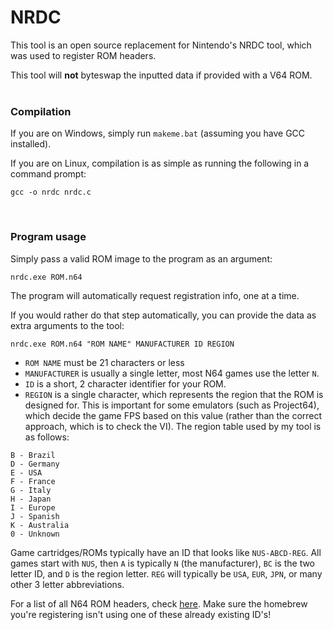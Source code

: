 # NRDC

This tool is an open source replacement for Nintendo's NRDC tool, which was used to register ROM headers.

This tool will **not** byteswap the inputted data if provided with a V64 ROM.
</br></br>

### Compilation

If you are on Windows, simply run `makeme.bat` (assuming you have GCC installed).

If you are on Linux, compilation is as simple as running the following in a command prompt:
```
gcc -o nrdc nrdc.c
```
</br>

### Program usage

Simply pass a valid ROM image to the program as an argument:

```
nrdc.exe ROM.n64
```

The program will automatically request registration info, one at a time.

If you would rather do that step automatically, you can provide the data as extra arguments to the tool:

```
nrdc.exe ROM.n64 "ROM NAME" MANUFACTURER ID REGION
```

* `ROM NAME` must be 21 characters or less
* `MANUFACTURER` is usually a single letter, most N64 games use the letter `N`.
* `ID` is a short, 2 character identifier for your ROM. 
* `REGION` is a single character, which represents the region that the ROM is designed for. This is important for some emulators (such as Project64), which decide the game FPS based on this value (rather than the correct approach, which is to check the VI). The region table used by my tool is as follows:
```
B - Brazil
D - Germany
E - USA
F - France
G - Italy
H - Japan
I - Europe
J - Spanish
K - Australia
0 - Unknown
```

Game cartridges/ROMs typically have an ID that looks like `NUS-ABCD-REG`. All games start with `NUS`, then `A` is typically `N` (the manufacturer), `BC` is the two letter ID, and `D` is the region letter. `REG` will typically be `USA`, `EUR`, `JPN`, or many other 3 letter abbreviations. 

For a list of all N64 ROM headers, check [here](https://niwanetwork.org/wiki/List_of_Nintendo_64_games_by_serial_code). Make sure the homebrew you're registering isn't using one of these already existing ID's!